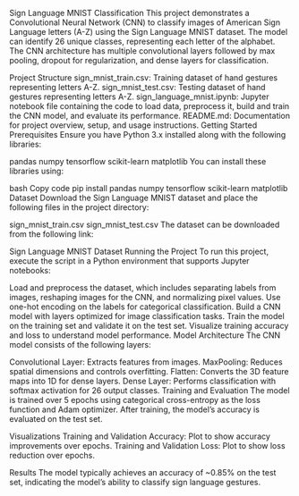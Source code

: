 Sign Language MNIST Classification
This project demonstrates a Convolutional Neural Network (CNN) to classify images of American Sign Language letters (A-Z) using the Sign Language MNIST dataset. The model can identify 26 unique classes, representing each letter of the alphabet. The CNN architecture has multiple convolutional layers followed by max pooling, dropout for regularization, and dense layers for classification.

Project Structure
sign_mnist_train.csv: Training dataset of hand gestures representing letters A-Z.
sign_mnist_test.csv: Testing dataset of hand gestures representing letters A-Z.
sign_language_mnist.ipynb: Jupyter notebook file containing the code to load data, preprocess it, build and train the CNN model, and evaluate its performance.
README.md: Documentation for project overview, setup, and usage instructions.
Getting Started
Prerequisites
Ensure you have Python 3.x installed along with the following libraries:

pandas
numpy
tensorflow
scikit-learn
matplotlib
You can install these libraries using:

bash
Copy code
pip install pandas numpy tensorflow scikit-learn matplotlib
Dataset
Download the Sign Language MNIST dataset and place the following files in the project directory:

sign_mnist_train.csv
sign_mnist_test.csv
The dataset can be downloaded from the following link:

Sign Language MNIST Dataset
Running the Project
To run this project, execute the script in a Python environment that supports Jupyter notebooks:

Load and preprocess the dataset, which includes separating labels from images, reshaping images for the CNN, and normalizing pixel values.
Use one-hot encoding on the labels for categorical classification.
Build a CNN model with layers optimized for image classification tasks.
Train the model on the training set and validate it on the test set.
Visualize training accuracy and loss to understand model performance.
Model Architecture
The CNN model consists of the following layers:

Convolutional Layer: Extracts features from images.
MaxPooling: Reduces spatial dimensions and controls overfitting.
Flatten: Converts the 3D feature maps into 1D for dense layers.
Dense Layer: Performs classification with softmax activation for 26 output classes.
Training and Evaluation
The model is trained over 5 epochs using categorical cross-entropy as the loss function and Adam optimizer. After training, the model’s accuracy is evaluated on the test set.

Visualizations
Training and Validation Accuracy: Plot to show accuracy improvements over epochs.
Training and Validation Loss: Plot to show loss reduction over epochs.

Results
The model typically achieves an accuracy of ~0.85% on the test set, indicating the model’s ability to classify sign language gestures.
